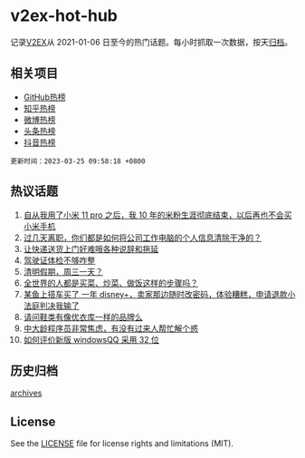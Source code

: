 # v2ex-hot-hub

 记录[V2EX](https://www.v2ex.com/)从 2021-01-06 日至今的热门话题。每小时抓取一次数据，按天[归档](archives)。
 
 ## 相关项目

- [GitHub热榜](https://github.com/snaildev/github-hot-hub)
- [知乎热榜](https://github.com/snaildev/zhihu-hot-hub)
- [微博热榜](https://github.com/snaildev/weibo-hot-hub)
- [头条热榜](https://github.com/snaildev/toutiao-hot-hub)
- [抖音热榜](https://github.com/snaildev/douyin-hot-hub)


 `更新时间：2023-03-25 09:58:18 +0800`

## 热议话题

1. [自从我用了小米 11 pro 之后，我 10 年的米粉生涯彻底结束，以后再也不会买小米手机](https://www.v2ex.com/t/926773)
1. [过几天离职，你们都是如何将公司工作电脑的个人信息清除干净的？](https://www.v2ex.com/t/926744)
1. [让快递送货上门好难哦各种说辞和拖延](https://www.v2ex.com/t/926742)
1. [驾驶证体检不够咋整](https://www.v2ex.com/t/926740)
1. [清明假期，周三一天？](https://www.v2ex.com/t/926862)
1. [全世界的人都是买菜、炒菜、做饭这样的步骤吗？](https://www.v2ex.com/t/926748)
1. [某鱼上搭车买了 一年 disney+，卖家那边随时改密码，体验糟糕，申请退款小法庭判决我输了](https://www.v2ex.com/t/926781)
1. [请问鞋类有像优衣库一样的品牌么](https://www.v2ex.com/t/926743)
1. [中大龄程序员非常焦虑，有没有过来人帮忙解个惑](https://www.v2ex.com/t/926772)
1. [如何评价新版 windowsQQ 采用 32 位](https://www.v2ex.com/t/926905)

## 历史归档

[archives](archives)

## License

See the [LICENSE](LICENSE) file for license rights and limitations (MIT).
